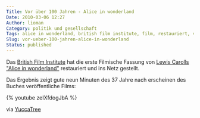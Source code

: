 ```yaml
---
Title: Vor über 100 Jahren - Alice in wonderland
Date: 2010-03-06 12:27
Author: lioman
Category: politik und gesellschaft
Tags: alice in wonderland, british film institute, film, restauriert, video
Slug: vor-ueber-100-jahren-alice-in-wonderland
Status: published
---
```


Das [British Film Institute](http://de.wikipedia.org/wiki/British%20Film%20Institute)
hat die erste Filmische Fassung von [Lewis Carolls "Alice in wonderland"](https://de.wikipedia.org/wiki/Alice%20im%20Wunderland)
restauriert und ins Netz gestellt.

Das Ergebnis zeigt gute neun Minuten des 37 Jahre nach erscheinen des
Buches veröffentliche Films:

{% youtube zeIXfdogJbA %}

via
[YuccaTree](http://yuccatree.de/2010/03/appetizer-erste-verfilmung-von-alice-im-wunderland-aus-dem-jahr-1903-ist-online/)
